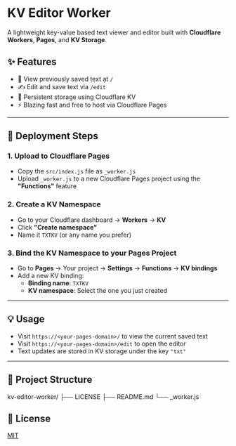   
# KV Editor Worker

A lightweight key-value based text viewer and editor built with **Cloudflare Workers**, **Pages**, and **KV Storage**.

## ✨ Features

- 📄 View previously saved text at `/`
- ✍️ Edit and save text via `/edit`
- 💾 Persistent storage using Cloudflare KV
- ⚡ Blazing fast and free to host via Cloudflare Pages

---

## 🚀 Deployment Steps

### 1. Upload to Cloudflare Pages

- Copy the `src/index.js` file as `_worker.js`
- Upload `_worker.js` to a new Cloudflare Pages project using the **"Functions"** feature

### 2. Create a KV Namespace

- Go to your Cloudflare dashboard → **Workers** → **KV**
- Click **"Create namespace"**
- Name it `TXTKV` (or any name you prefer)

### 3. Bind the KV Namespace to your Pages Project

- Go to **Pages** → Your project → **Settings** → **Functions** → **KV bindings**
- Add a new KV binding:
  - **Binding name**: `TXTKV`
  - **KV namespace**: Select the one you just created

---

## 💡 Usage

- Visit `https://<your-pages-domain>/` to view the current saved text
- Visit `https://<your-pages-domain>/edit` to open the editor
- Text updates are stored in KV storage under the key `"txt"`

---

## 📁 Project Structure

kv-editor-worker/
├── LICENSE
├── README.md
└── _worker.js


## 📜 License

[MIT](./LICENSE)
